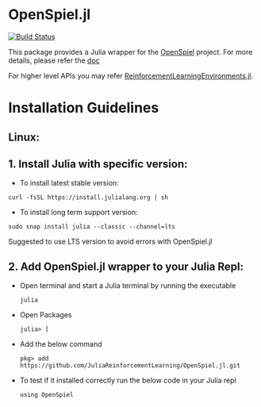 # OpenSpiel.jl

[![Build Status](https://travis-ci.com/JuliaReinforcementLearning/OpenSpiel.jl.svg?branch=master)](https://travis-ci.com/JuliaReinforcementLearning/OpenSpiel.jl)

This package provides a Julia wrapper for the [OpenSpiel](https://github.com/deepmind/open_spiel) project. For more details, please refer the [doc](https://openspiel.readthedocs.io/en/latest/julia.html)

For higher level APIs you may refer [ReinforcementLearningEnvironments.jl](https://github.com/JuliaReinforcementLearning/ReinforcementLearningEnvironments.jl).

# Installation Guidelines

## Linux:
## 1. Install Julia with specific version:
- To install latest stable version:
```
curl -fsSL https://install.julialang.org | sh
```
- To install long term support version:
```
sudo snap install julia --classic --channel=lts
```
Suggested to use LTS version to avoid errors with OpenSpiel.jl

## 2. Add OpenSpiel.jl wrapper to your Julia Repl:
- Open terminal and start a Julia terminal by running the executable
  
    ```
    julia
    ```
- Open Packages
  
  ```
  julia> ]
  ```
- Add the below command
  
  ```
  pkg> add https://github.com/JuliaReinforcementLearning/OpenSpiel.jl.git
  ```
- To test if it installed correctly run the below code in your Julia repl

  ```
  using OpenSpiel
  ```
  
